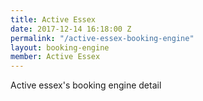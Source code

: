 ```yaml
---
title: Active Essex
date: 2017-12-14 16:18:00 Z
permalink: "/active-essex-booking-engine"
layout: booking-engine
member: Active Essex
---
```


Active essex's booking engine detail